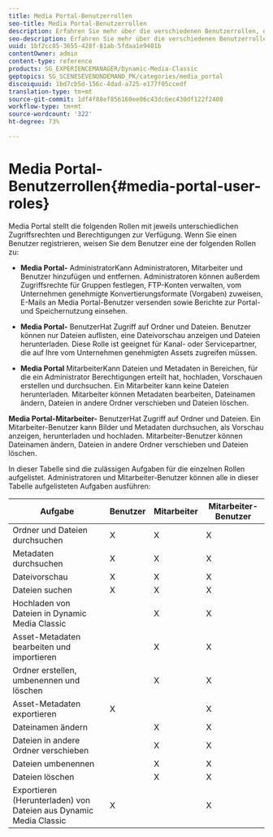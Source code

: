 ```yaml
---
title: Media Portal-Benutzerrollen
seo-title: Media Portal-Benutzerrollen
description: Erfahren Sie mehr über die verschiedenen Benutzerrollen, die in Media Portal verfügbar sind.
seo-description: Erfahren Sie mehr über die verschiedenen Benutzerrollen, die in Media Portal verfügbar sind.
uuid: 1bf2cc85-3655-428f-81ab-5fdaa1e9401b
contentOwner: admin
content-type: reference
products: SG_EXPERIENCEMANAGER/Dynamic-Media-Classic
geptopics: SG_SCENESEVENONDEMAND_PK/categories/media_portal
discoiquuid: 1bd7cb5d-156c-4dad-a725-e177f05ccedf
translation-type: tm+mt
source-git-commit: 1df4f88ef856160ee06c43dc6ec430df122f2408
workflow-type: tm+mt
source-wordcount: '322'
ht-degree: 73%

---
```



# Media Portal-Benutzerrollen{#media-portal-user-roles}

Media Portal stellt die folgenden Rollen mit jeweils unterschiedlichen Zugriffsrechten und Berechtigungen zur Verfügung. Wenn Sie einen Benutzer registrieren, weisen Sie dem Benutzer eine der folgenden Rollen zu:

* **Media Portal-**
AdministratorKann Administratoren, Mitarbeiter und Benutzer hinzufügen und entfernen. Administratoren können außerdem Zugriffsrechte für Gruppen festlegen, FTP-Konten verwalten, vom Unternehmen genehmigte Konvertierungsformate (Vorgaben) zuweisen, E-Mails an Media Portal-Benutzer versenden sowie Berichte zur Portal- und Speichernutzung einsehen.

* **Media Portal-**
BenutzerHat Zugriff auf Ordner und Dateien. Benutzer können nur Dateien auflisten, eine Dateivorschau anzeigen und Dateien herunterladen. Diese Rolle ist geeignet für Kanal- oder Servicepartner, die auf Ihre vom Unternehmen genehmigten Assets zugreifen müssen.

* **Media Portal**
MitarbeiterKann Dateien und Metadaten in Bereichen, für die ein Administrator Berechtigungen erteilt hat, hochladen, Vorschauen erstellen und durchsuchen. Ein Mitarbeiter kann keine Dateien herunterladen. Mitarbeiter können Metadaten bearbeiten, Dateinamen ändern, Dateien in andere Ordner verschieben und Dateien löschen.

**Media Portal-Mitarbeiter-**
BenutzerHat Zugriff auf Ordner und Dateien. Ein Mitarbeiter-Benutzer kann Bilder und Metadaten durchsuchen, als Vorschau anzeigen, herunterladen und hochladen. Mitarbeiter-Benutzer können Dateinamen ändern, Dateien in andere Ordner verschieben und Dateien löschen.

In dieser Tabelle sind die zulässigen Aufgaben für die einzelnen Rollen aufgelistet. Administratoren und Mitarbeiter-Benutzer können alle in dieser Tabelle aufgelisteten Aufgaben ausführen:

| Aufgabe | Benutzer | Mitarbeiter | Mitarbeiter-Benutzer |
|--- |--- |--- |--- |
| Ordner und Dateien durchsuchen | X | X | X |
| Metadaten durchsuchen | X | X | X |
| Dateivorschau | X | X | X |
| Dateien suchen | X | X | X |
| Hochladen von Dateien in Dynamic Media Classic |  | X | X |
| Asset-Metadaten bearbeiten und importieren |  | X | X |
| Ordner erstellen, umbenennen und löschen |  | X | X |
| Asset-Metadaten exportieren | X |  | X |
| Dateinamen ändern |  | X | X |
| Dateien in andere Ordner verschieben |  | X | X |
| Dateien umbenennen |  | X | X |
| Dateien löschen |  | X | X |
| Exportieren (Herunterladen) von Dateien aus Dynamic Media Classic | X |  | X |